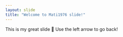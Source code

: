 ```yaml
---
layout: slide
title: "Welcome to Mati1976 slide!"
---
```

This is my great slide :tada:
Use the left arrow to go back!
